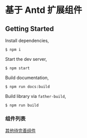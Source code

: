 # 基于 Antd 扩展组件

## Getting Started

Install dependencies,

```bash
$ npm i
```

Start the dev server,

```bash
$ npm start
```

Build documentation,

```bash
$ npm run docs:build
```

Build library via `father-build`,

```bash
$ npm run build
```

### 组件列表

[其他待完善组件](https://www.yuque.com/jiandanaiyici/framework/lnue0b)
